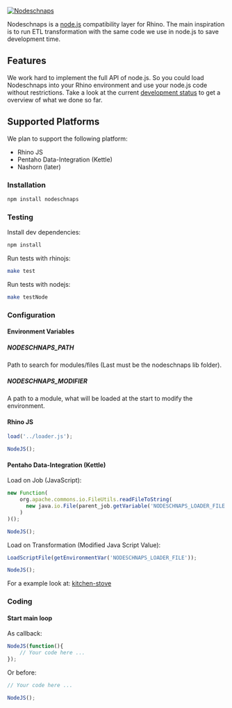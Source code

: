 [![Nodeschnaps](https://raw.githubusercontent.com/killmag10/nodeschnaps/master/docs/assets/teaser.png)]()

Nodeschnaps is a [node.js](http://nodejs.org) compatibility layer for Rhino.
The main inspiration is to run ETL transformation with the same code we use
in node.js to save development time.

## Features

We work hard to implement the full API of node.js. So you could load
Nodeschnaps into your Rhino environment and use your node.js code without
restrictions. Take a look at the current
[development status](https://github.com/killmag10/nodeschnaps/blob/master/docs/status.md)
to get a overview of what we done so far.

## Supported Platforms

We plan to support the following platform:

* Rhino JS
* Pentaho Data-Integration (Kettle)
* Nashorn (later)

### Installation

```sh
npm install nodeschnaps
```

### Testing

Install dev dependencies:
```sh
npm install
```

Run tests with rhinojs:
```sh
make test
```

Run tests with nodejs:
```sh
make testNode
```

### Configuration

#### Environment Variables

##### NODESCHNAPS_PATH

Path to search for modules/files (Last must be the nodeschnaps lib folder).

##### NODESCHNAPS_MODIFIER

A path to a module, what will be loaded at the start to modify the environment.

#### Rhino JS

```js
load('../loader.js');

NodeJS();
```

#### Pentaho Data-Integration (Kettle)

Load on Job (JavaScript):

```js
new Function(
    org.apache.commons.io.FileUtils.readFileToString(
      new java.io.File(parent_job.getVariable('NODESCHNAPS_LOADER_FILE'))
    )
)();

NodeJS();
```

Load on Transformation (Modified Java Script Value):

```js
LoadScriptFile(getEnvironmentVar('NODESCHNAPS_LOADER_FILE'));

NodeJS();
```

For a example look at: [kitchen-stove](https://github.com/killmag10/kitchen-stove)

### Coding

#### Start main loop
As callback:

```js
NodeJS(function(){
    // Your code here ...
});
```

Or before:

```js
// Your code here ...

NodeJS();
```
